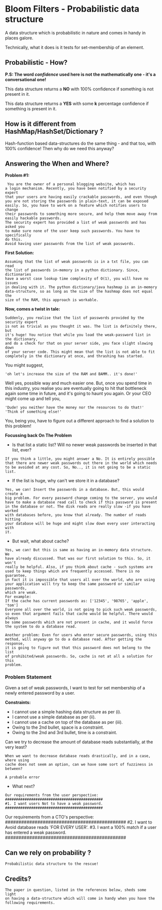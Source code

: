 # Bloom Filters - Probabilistic data structure
A data structure which is probabilistic in nature and comes in handy
in places galore.

Technically, what it does is it tests for set-membership of an element.

## Probabilistic - How?
**P.S: The word *confidence* used here is not the mathematically one -
it's a conversational one!**

This data structure returns  a **NO** with 100% confidence if something
is not present in it.

This data structure returns a **YES** with some **k** percentage
confidence if something is present in it.

## How is it different from HashMap/HashSet/Dictionary ?

Hash-function based data-structures do the same thing - and that too,
with 100% confidence! Then why do we need this anyway?

## Answering the When and Where?

**Problem #1:**
```
 You are the owner of a personal blogging website, which has
a login mechanism. Recently, you have been notified by a security expert
that your users are having easily crackable passwords, and even though
you are not storing the passwords in plain-text, it can be exposed
easily. So, you have to work on a feature which notifies users to change
their passwords to something more secure, and help them move away from
easily hackable passwords.
The security expert has provided a list of weak passwords and has asked you
to make sure none of the user keep such passwords. You have to specifically
do this.
Avoid having user passwords from the list of weak passwords.
```
**First Solution:**
```
Assuming that the list of weak passwords is in a txt file, you can read
the list of passwords in-memory in a python dictionary. Since, dictionaries
have a worst case lookup time complexity of O(1), you will have no issues
in dealing with it. The python dictionary/java hashmap is an in-memory
data-structure, so as long as the size of the hashmap does not equal the
size of the RAM, this approach is workable.
```
**Now, comes a twist in tale:**
```
Suddenly, you realise that the list of passwords provided by the security expert
is not as trivial as you thought it was. The list is definitely there, but
it's huge! You notice that while you load the weak-password list in the dictionary,
and do a check for that on your server side, you face slight slowing down
of your server code. This might mean that the list is not able to fit
completely in the dictionary at once, and thrashing has started.
```
You might suggest,
```
'oh let's increase the size of the RAM and BAMM.. it's done!'
```

Well yes, possible way and much easier one. But, once you spend time in this
industry, you realise you are eventually going to hit that bottleneck again
some time in future, and it's going to haunt you again. Or your CEO might come
up and tell you,
```
'Dude! you neither have the money nor the resources to do that!'
'Think of something else!'
```

You, being you, have to figure out a different approach to find a solution
to this problem!

**Focussing back On The Problem**

- Is that list a static list? Will no newer weak passwords be inserted in that
list, ever?
```
If you think a little, you might answer a No. It is entirely possible
that there are newer weak passwords out there in the world which needs
to be avoided at any cost. So, No.., it is not going to be a static list.
```

- If the list is huge, why can't we store it in a database?
```
Yes, we can! Insert the passwords in a database. But, this would create a
big problem. For every password change coming to the server, you would
have to make a database read call to check if this password is present
in the database or not. The disk reads are really slow -if you have worked
with databases before, you know that already. The number of reads hitting
your database will be huge and might slow down every user interacting with
it.
```

- But wait, what about cache?
```
Yes, we can! But this is same as having an in-memory data structure. We
have already discussed. That was our first solution to this. So, it won't
really be helpful. Also, if you think about cache - such systems are
used to keep things which are frequently accessed. There is no guarantee,
in fact it is impossible that users all over the world, who are using
your application will try to keep the same password or similar passwords,
which are weak.
For example:
If the cache has current passwords as: ['12345', '98765', 'apple', 'tom']
Everyone all over the world, is not going to pick such weak passwords,
so even that argument fails that cache would be helpful. There would always
be some passwords which are not present in cache, and it would force
the system to do a database read.

Another problem: Even for users who enter secure passwords, using this
method, will anyway go to do a database read. After getting the response,
it is going to figure out that this password does not belong to the list
of prohibited/weak passwords. So, cache is not at all a solution for this
problem.
```

### Problem Statement

Given a set of weak passwords, I want to test for set membership of a newly
entered password by a user.

**Constraints:**

- I cannot use a simple hashing data structure as per (i).
- I cannot use a simple database as per (ii).
- I cannot use a cache on top of the database as per (iii).
- Owing to the 2nd bullet, space is a constraint.
- Owing to the 2nd and 3rd bullet, time is a constraint.



Can we try to decrease the amount of database reads substantially, at the very least?
```
When we want to decrease database reads drastically, and in a case, where using
cache does not seem an option, can we have some sort of fuzziness in between?

A probable error
```
- What next?
```
Our requirements from the user perspective:
#############################################
#1. I want users Not to have a weak password.
#############################################
```

Our requirements from a CTO's perspective:
#############################################
#2. I want to Avoid database reads 'FOR EVERY USER'.
#3. I want a 100% match if a user has entered a weak password.
#############################################

## Can we rely on probability ?
```
Probabilistic data structure to the rescue!
```

## Credits?
```
The paper in question, listed in the references below, sheds some light
on having a data-structure which will come in handy when you have the
following requirements.
```